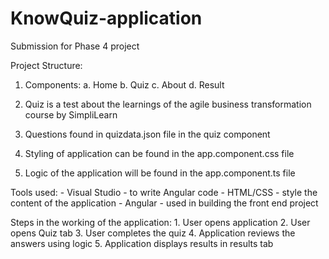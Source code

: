 # KnowQuiz-application
Submission for Phase 4 project

Project Structure:

1. Components:
	a. Home 
	b. Quiz 
	c. About
	d. Result

2. Quiz is a test about the learnings of the agile business transformation course by SimpliLearn

3. Questions found in quizdata.json file in the quiz component

4. Styling of application can be found in the app.component.css file

5. Logic of the application will be found in the app.component.ts file

Tools used:
	- Visual Studio - to write Angular code
	- HTML/CSS - style the content of the application
	- Angular - used in building the front end project

Steps in the working of the application:
	1. User opens application
	2. User opens Quiz tab
	3. User completes the quiz
	4. Application reviews the answers using logic
	5. Application displays results in results tab
